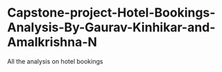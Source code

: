 # Capstone-project-Hotel-Bookings-Analysis-By-Gaurav-Kinhikar-and-Amalkrishna-N
All the analysis on hotel bookings 

